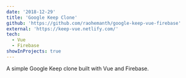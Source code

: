 ```yaml
---
date: '2018-12-29'
title: 'Google Keep Clone'
github: 'https://github.com/raohemanth/google-keep-vue-firebase'
external: 'https://keep-vue.netlify.com/'
tech:
  - Vue
  - Firebase
showInProjects: true
---
```


A simple Google Keep clone built with Vue and Firebase.

